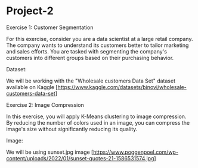 # Project-2

Exercise 1: Customer Segmentation

For this exercise, consider you are a data scientist at a large retail company. The company wants to 
understand its customers better to tailor marketing and sales efforts. You are tasked with segmenting 
the company's customers into different groups based on their purchasing behavior.

Dataset:

We will be working with the "Wholesale customers Data Set" dataset available on Kaggle [https://www.kaggle.com/datasets/binovi/wholesale-customers-data-set]




Exercise 2: Image Compression

In this exercise, you will apply K-Means clustering to image compression. By reducing the number of 
colors used in an image, you can compress the image's size without significantly reducing its quality.

Image:

We will be using sunset.jpg image [https://www.poggenpoel.com/wp-content/uploads/2022/01/sunset-quotes-21-1586531574.jpg]

